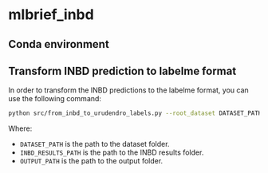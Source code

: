 # mlbrief_inbd


## Conda environment


## Transform INBD prediction to labelme format
In order to transform the INBD predictions to the labelme format, you can use the following command:
```bash
python src/from_inbd_to_urudendro_labels.py --root_dataset DATASET_PATH --root_inbd_results INBD_RESULTS_PATH --output OUTPUT_PATH
```

Where:
- `DATASET_PATH` is the path to the dataset folder.
- `INBD_RESULTS_PATH` is the path to the INBD results folder.
- `OUTPUT_PATH` is the path to the output folder.


